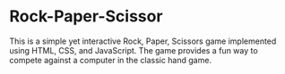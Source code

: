 # Rock-Paper-Scissor
This is a simple yet interactive Rock, Paper, Scissors game implemented using HTML, CSS, and JavaScript. The game provides a fun way to compete against a computer in the classic hand game. 

